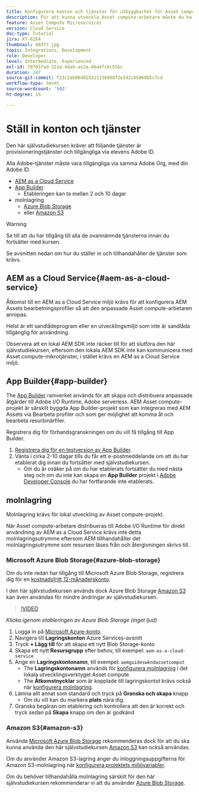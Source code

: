 ```yaml
---
title: Konfigurera konton och tjänster för utbyggbarhet för Asset compute
description: För att kunna utveckla Asset compute-arbetare måste du ha tillgång till konton och tjänster som AEM as a Cloud Service, App Builder och molnlagring från Microsoft eller Amazon.
feature: Asset Compute Microservices
version: Cloud Service
doc-type: Tutorial
jira: KT-6264
thumbnail: 40377.jpg
topic: Integrations, Development
role: Developer
level: Intermediate, Experienced
exl-id: 707657ad-221e-4dab-ac2a-46a4fcbc55bc
duration: 247
source-git-commit: f23c2ab86d42531113690df2e342c65060b5c7cd
workflow-type: tm+mt
source-wordcount: '592'
ht-degree: 1%

---
```


# Ställ in konton och tjänster

Den här självstudiekursen kräver att följande tjänster är provisioneringstjänster och tillgängliga via elevens Adobe ID.

Alla Adobe-tjänster måste vara tillgängliga via samma Adobe Org, med din Adobe ID.

+ [AEM as a Cloud Service](#aem-as-a-cloud-service)
+ [App Builder](#app-builder)
   + Etableringen kan ta mellan 2 och 10 dagar
+ molnlagring
   + [Azure Blob Storage](https://azure.microsoft.com/en-us/services/storage/blobs/)
   + eller [Amazon S3](https://aws.amazon.com/s3/?did=ft_card&amp;trk=ft_card)

>[!WARNING]
>
>Se till att du har tillgång till alla de ovannämnda tjänsterna innan du fortsätter med kursen.
> 
> Se avsnitten nedan om hur du ställer in och tillhandahåller de tjänster som krävs.

## AEM as a Cloud Service{#aem-as-a-cloud-service}

Åtkomst till en AEM as a Cloud Service miljö krävs för att konfigurera AEM Assets bearbetningsprofiler så att den anpassade Asset compute-arbetaren anropas.

Helst är ett sandlådeprogram eller en utvecklingsmiljö som inte är sandlåda tillgänglig för användning.

Observera att en lokal AEM SDK inte räcker till för att slutföra den här självstudiekursen, eftersom den lokala AEM SDK inte kan kommunicera med Asset compute-mikrotjänster, i stället krävs en AEM as a Cloud Service miljö.

## App Builder{#app-builder}

The [App Builder](https://developer.adobe.com/app-builder/) ramverket används för att skapa och distribuera anpassade åtgärder till Adobe I/O Runtime, Adobe serverless. AEM Asset compute-projekt är särskilt byggda App Builder-projekt som kan integreras med AEM Assets via Bearbeta profiler och som ger möjlighet att komma åt och bearbeta resurbinärfiler.

Registrera dig för förhandsgranskningen om du vill få tillgång till App Builder.

1. [Registrera dig för en testversion av App Builder](https://developer.adobe.com/app-builder/trial/).
1. Vänta i cirka 2-10 dagar tills du får ett e-postmeddelande om att du har etablerat dig innan du fortsätter med självstudiekursen.
   + Om du är osäker på om du har etablerats fortsätter du med nästa steg och om du inte kan skapa en __App Builder__ projekt i [Adobe Developer Console](https://developer.adobe.com/console/) du har fortfarande inte etablerats.

## molnlagring

Molnlagring krävs för lokal utveckling av Asset compute-projekt.

När Asset compute-arbetare distribueras till Adobe I/O Runtime för direkt användning av AEM as a Cloud Service krävs inte detta molnlagringsutrymme eftersom AEM tillhandahåller det molnlagringsutrymme som resursen läses från och återgivningen skrivs till.

### Microsoft Azure Blob Storage{#azure-blob-storage}

Om du inte redan har tillgång till Microsoft Azure Blob Storage, registrera dig för en [kostnadsfritt 12-månaderskonto](https://azure.microsoft.com/en-us/free/).

I den här självstudiekursen används dock Azure Blob Storage [Amazon S3](#amazon-s3) kan även användas för mindre ändringar av självstudiekursen.

>[!VIDEO](https://video.tv.adobe.com/v/40377?quality=12&learn=on)

_Klicka igenom etableringen av Azure Blob Storage (inget ljud)_

1. Logga in på [Microsoft Azure-konto](https://azure.microsoft.com/en-us/account/).
1. Navigera till __Lagringskonton__ Azure Services-avsnitt
1. Tryck __+ Lägg till__ för att skapa ett nytt Blob Storage-konto
1. Skapa ett nytt __Resursgrupp__ efter behov, till exempel: `aem-as-a-cloud-service`
1. Ange en __Lagringskontonamn__, till exempel: `aemguideswkndassetcomput`
   + The __Lagringskontonamn__  används för [konfigurera molnlagring](../develop/environment-variables.md) i det lokala utvecklingsverktyget Asset compute
   + The __Åtkomstnycklar__ som är kopplade till lagringskontot krävs också när [konfigurera molnlagring](../develop/environment-variables.md).
1. Lämna allt annat som standard och tryck på __Granska och skapa__ knapp
   + Om du vill kan du markera __plats__ nära dig.
1. Granska begäran om etablering och kontrollera att den är korrekt och tryck sedan på __Skapa__ knapp om den är godkänd

### Amazon S3{#amazon-s3}

Använda [Microsoft Azure Blob Storage](#azure-blob-storage) rekommenderas dock för att du ska kunna använda den här självstudiekursen [Amazon S3](https://aws.amazon.com/s3/?did=ft_card&amp;trk=ft_card) kan också användas.

Om du använder Amazon S3-lagring anger du inloggningsuppgifterna för Amazon S3-molnlagring när [konfigurera projektets miljövariabler](../develop/environment-variables.md#amazon-s3).

Om du behöver tillhandahålla molnlagring särskilt för den här självstudiekursen rekommenderar vi att du använder [Azure Blob Storage](#azure-blob-storage).
